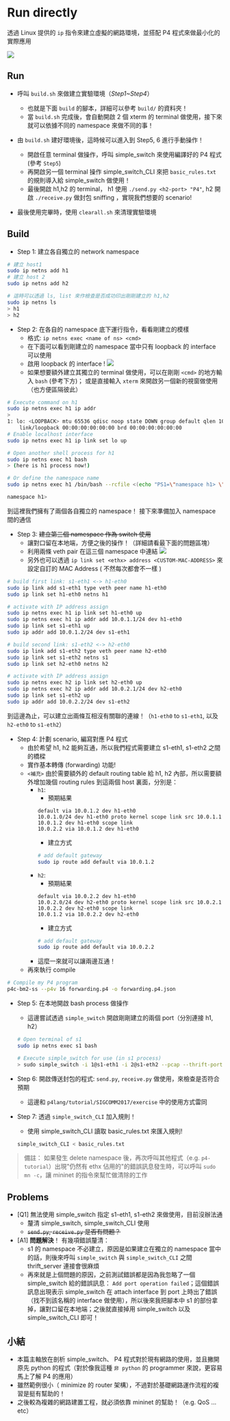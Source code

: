 # Run directly

透過 Linux 提供的 `ip` 指令來建立虛擬的網路環境，並搭配 P4 程式來做最小化的實際應用

![](../../Resource/gliffy/p4_scenario.png)

## Run

* 呼叫 `build.sh` 來做建立實驗環境（*Step1~Step4*）
    * 也就是下面 `build` 的腳本，詳細可以參考 `build/` 的資料夾！
    * 當 `build.sh` 完成後，會自動開啟 2 個 xterm 的 terminal 做使用，接下來就可以依據不同的 namespace 來做不同的事！
* 由 `build.sh` 建好環境後，這時候可以進入到 Step5, 6 進行手動操作！
    * 開啟任意 terminal 做操作，呼叫 simple_switch 來使用編譯好的 P4 程式 (參考 `Step5`)
    * 再開啟另一個 terminal 操作 simple_switch_CLI 來把 `basic_rules.txt` 的規則導入給 simple_switch 做使用！
    * 最後開啟 h1,h2 的 terminal， h1 使用 `./send.py <h2-port> "P4"`, h2 開啟 `./receive.py` 做封包 sniffing ，實現我們想要的 scenario!

* 最後使用完畢時，使用 `clearall.sh` 來清理實驗環境

## Build 

* Step 1: 建立各自獨立的 network namespace 

```bash
# 建立 host1
sudo ip netns add h1
# 建立 host 2
sudo ip netns add h2

# 這時可以透過 ls, list 來作檢查是否成功印出剛剛建立的 h1,h2
sudo ip netns ls
> h1
> h2
```

* Step 2: 在各自的 namespace 底下運行指令，看看剛建立的模樣
    * 格式: `ip netns exec <name of ns> <cmd>`
    * 在下面可以看到剛建立的 namespace 當中只有 loopback 的 interface 可以使用
    * 啟用 loopback 的 interface !
        ![](../../Resource/screenshot/netns_lo_ping.PNG)
    * 如果想要額外建立其獨立的 terminal 做使用，可以在剛剛 `<cmd>` 的地方輸入 `bash` (參考下方)； 或是直接輸入 `xterm` 來開啟另一個新的視窗做使用（也方便區隔彼此）
```bash
# Execute command on h1
sudo ip netns exec h1 ip addr
> 
1: lo: <LOOPBACK> mtu 65536 qdisc noop state DOWN group default qlen 1000
    link/loopback 00:00:00:00:00:00 brd 00:00:00:00:00:00
# Enable localhost interface
sudo ip netns exec h1 ip link set lo up

# Open another shell process for h1
sudo ip netns exec h1 bash
> (here is h1 process now!)

# Or define the namespace name 
sudo ip netns exec h1 /bin/bash --rcfile <(echo "PS1=\"namespace h1> \"")

namespace h1>
```

到這裡我們擁有了兩個各自獨立的 namespace！ 接下來準備加入 namespace 間的通信

* Step 3: ~~建立第三個 namespace 作為 switch 使用~~
    * 讓對口留在本地端，方便之後的操作！（詳細請看最下面的問題區塊）
    * 利用兩條 veth pair 在這三個 namespace 中連結
    ![](../../Resource/gliffy/run_directly_scenario.png)
    * 另外也可以透過 `ip link set <ethx> address <CUSTOM-MAC-ADDRESS>` 來設定自訂的 MAC Address ( 不然每次都會不一樣 )
```bash
# build first link: s1-eth1 <-> h1-eth0
sudo ip link add s1-eth1 type veth peer name h1-eth0
sudo ip link set h1-eth0 netns h1

# activate with IP address assign
sudo ip netns exec h1 ip link set h1-eth0 up
sudo ip netns exec h1 ip addr add 10.0.1.1/24 dev h1-eth0
sudo ip link set s1-eth1 up
sudo ip addr add 10.0.1.2/24 dev s1-eth1

# build second link: s1-eth2 <-> h2-eth0
sudo ip link add s1-eth2 type veth peer name h2-eth0
sudo ip link set s1-eth2 netns s1
sudo ip link set h2-eth0 netns h2

# activate with IP address assign
sudo ip netns exec h2 ip link set h2-eth0 up
sudo ip netns exec h2 ip addr add 10.0.2.1/24 dev h2-eth0
sudo ip link set s1-eth2 up
sudo ip addr add 10.0.2.2/24 dev s1-eth2
```

到這邊為止，可以建立出兩條互相沒有關聯的連線！（`h1-eth0` to `s1-eth1`, 以及 `h2-eth0` to `s1-eth2`）

* Step 4: 計劃 scenario, 編寫對應 P4 程式
    * 由於希望 h1, h2 能夠互通，所以我們程式需要建立 s1-eth1, s1-eth2 之間的橋樑
    * 實作基本轉傳 (forwarding) 功能!
    * `<補充>` 由於需要額外的 default routing table 給 h1, h2 內部，所以需要額外增加幾個 routing rules 到這兩個 host 裏面，分別是：
        * `h1`:
            * 預期結果
            ```
            default via 10.0.1.2 dev h1-eth0
            10.0.1.0/24 dev h1-eth0 proto kernel scope link src 10.0.1.1
            10.0.1.2 dev h1-eth0 scope link
            10.0.2.2 via 10.0.1.2 dev h1-eth0
            ```
            * 建立方式
            ```bash
            # add default gateway
            sudo ip route add default via 10.0.1.2
            ```
        * `h2`:
            * 預期結果
            ```
            default via 10.0.2.2 dev h1-eth0
            10.0.2.0/24 dev h2-eth0 proto kernel scope link src 10.0.2.1
            10.0.2.2 dev h2-eth0 scope link
            10.0.1.2 via 10.0.2.2 dev h2-eth0
            ```
            * 建立方式
            ```bash
            # add default gateway
            sudo ip route add default via 10.0.2.2
            ```
        * 這麼一來就可以讓兩邊互通！
    * 再來執行 compile
```bash
# Compile my P4 program
p4c-bm2-ss --p4v 16 forwarding.p4 -o forwarding.p4.json
```

* Step 5: 在本地開啟 bash process 做操作
    * 這邊嘗試透過 `simple_switch` 開啟剛剛建立的兩個 port（分別連接 h1, h2）
    ```bash
    # Open terminal of s1
    sudo ip netns exec s1 bash

    # Execute simple_switch for use (in s1 process)
    > sudo simple_switch -i 1@s1-eth1 -i 2@s1-eth2 --pcap --thrift-port 9090 --nanolog ipc:///tmp/bm-0-log.ipc --device-id 0 forwarding.p4.json --log-console
    ```

* Step 6: 開啟傳送封包的程式: `send.py`, `receive.py` 做使用，來檢查是否符合預期
    * 這邊和 `p4lang/tutorial/SIGCOMM2017/exercise` 中的使用方式雷同

* Step 7: 透過 `simple_switch_CLI` 加入規則！
    * 使用 simple_switch_CLI 讀取 basic_rules.txt 來匯入規則!
    ```bash
    simple_switch_CLI < basic_rules.txt
    ```

> 備註：
> 如果發生 delete namespace 後，再次呼叫其他程式（e.g. `p4-tutorial`）出現"仍然有 ethx 佔用的"的錯誤訊息發生時，可以呼叫 `sudo mn -c`，讓 mininet 的指令來幫忙做清除的工作

## Problems

* [Q1] 無法使用 simple_switch 指定 s1-eth1, s1-eth2 來做使用，目前沒辦法通
    * 釐清 simple_switch, simple_switch_CLI 使用
    * ~~`send.py`, `receive.py` 是否有問題？~~
* [A1] **問題解決**！ 有幾項錯誤釐清：
    * s1 的 namespace 不必建立，原因是如果建立在獨立的 namespace 當中的話，則後來呼叫 `simple_switch` 與 `simple_switch_CLI` 之間 thrift_server 連接會很麻煩
    * 再來就是上個問題的原因，之前測試錯誤都是因為我忽略了一個 simple_switch 給的錯誤訊息： `Add port operation failed`；這個錯誤訊息出現表示 simple_switch 在 attach interface 到 port 上時出了錯誤（找不到該名稱的 interface 做使用），所以後來我把腳本中 s1 的部份拿掉，讓對口留在本地端；之後就直接掉用 simple_switch 以及 simple_switch_CLI 即可！

## 小結

* 本篇主軸放在剖析 simple_switch、 P4 程式對於現有網路的使用，並且撇開原先 python 的程式（對於像我這種 `非 python` 的 programmer 來說，更容易馬上了解 P4 的應用）
* 雖然範例很小（ minimize 的 router 架構），不過對於基礎網路運作流程的複習是挺有幫助的！
* 之後較為複雜的網路建置工程，就必須依靠 mininet 的幫助！（e.g. QoS ... etc）